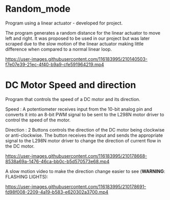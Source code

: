 # Random_mode
Program using a linear actuator - developed for project.

The program generates a random distance for the linear actuator to move left and right. It was proposed to be used in our project but was later scraped due to the slow motion of the linear actuator making little difference when compared to a normal linear loop.

https://user-images.githubusercontent.com/116183995/210140503-f7e07e39-21ec-4f40-b9a9-cfe591964219.mp4

# DC Motor Speed and direction

Program that controls the speed of a DC motor and its direction.

Speed : A potentiometer receives input from the 10-bit analog pin and converts it into an 8-bit PWM signal to be sent to the L298N motor driver to control the speed of the motor.

Direction : 2 Buttons controls the direction of the DC motor being clockwise or anti-clockwise. The button receives the input and sends the appropriate signal to the L298N motor driver to change the direction of current flow in the DC motor.

https://user-images.githubusercontent.com/116183995/210178668-8538a69a-1476-46ca-bb0c-b5d570573e68.mp4

A slow motion video to make the direction change easier to see (**WARNING**: FLASHING LIGHTS): 

https://user-images.githubusercontent.com/116183995/210178691-fd98f008-2209-4a19-b583-e620302a3700.mp4

